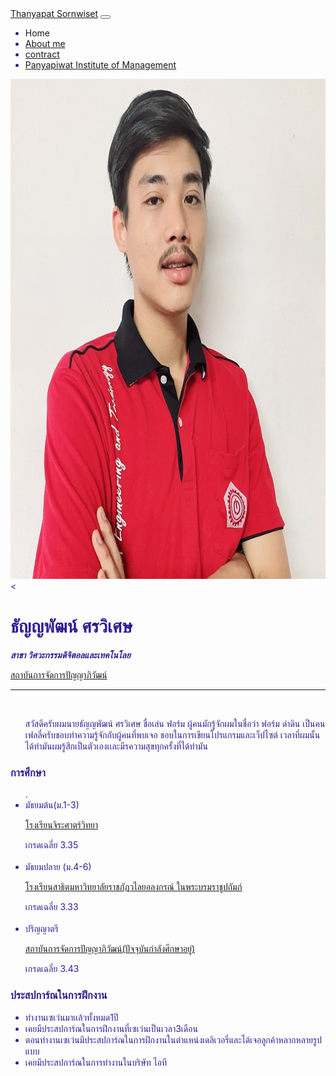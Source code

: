 <html lang="en">
<head>
  <link rel="stylesheet" href="stye.css">
  <link href="https://cdn.jsdelivr.net/npm/bootstrap@5.2.2/dist/css/bootstrap.min.css" rel="stylesheet" integrity="sha384-Zenh87qX5JnK2Jl0vWa8Ck2rdkQ2Bzep5IDxbcnCeuOxjzrPF/et3URy9Bv1WTRi" crossorigin="anonymous">
  <script src="https://cdn.jsdelivr.net/npm/bootstrap@5.2.2/dist/js/bootstrap.bundle.min.js" integrity="sha384-OERcA2EqjJCMA+/3y+gxIOqMEjwtxJY7qPCqsdltbNJuaOe923+mo//f6V8Qbsw3" crossorigin="anonymous"></script>
  <meta charset="UTF-8">
  <meta http-equiv="X-UA-Compatible" content="IE=edge">
  <meta name="viewport" content="width=, initial-scale=1.0">
  <title>Formdumdin</title>
</head>
<body style="color: #311b92;">
  <nav class="navbar navbar-expand-lg bg-light">
    <div class="container-fluid">
      <a class="navbar-brand" href="#">Thanyapat Sornwiset</a>
      <button class="navbar-toggler" type="button" data-bs-toggle="collapse" data-bs-target="#navbarNav" aria-controls="navbarNav" aria-expanded="false" aria-label="Toggle navigation">
        <span class="navbar-toggler-icon"></span>
      </button>
      <div class="collapse navbar-collapse" id="navbarNav">
        <ul class="navbar-nav">
          <li class="nav-item">
            <a class="nav-link ">Home</a>
          </li>
          <li class="nav-item">
            <a class="nav-link" href="Report.html">About me</a>
          </li>
          <li class="nav-item">
            <div class="container">
            <a class="nav-link" href="contact.html">contract</a>
            </div>
          </li>
          <li class="nav-item">
            <a class="nav-link " href="http://pim.ac.th">Panyapiwat Institute of Management</a>
          </li>
        </ul>
      </div>
    </div>
  </nav>
  <body>
<img src="311567277_1570042893443032_4847313035127982509_n.jpg" alt="Thanyapat Sornwiset picture" width="800" height="800" />
    <<h1>ธัญญพัฒน์ ศรวิเศษ</h1>
    <p><em><strong>สาขา วิศวะกรรมดิจิตอลและเทคโนโลย</strong></em></p>
  <a href="http://pim.ac.th"> <p>สถาบันการจัดการปัญญาภิวัฒน์</p></a>
    <hr>
<br>
<ul>
  สวัสดีครับผมนายธัญญพัฒน์ ศรวิเศษ ชื่อเล่น ฟอร์ม ผู้คนมักรู้จักผมในชื่อว่า ฟอร์ม ดำดิน
  เป็นคนเฟลลี่ครับชอบทำความรู้จักกับผู้คนที่พบเจอ ชอบในการเขียนโปรแกรมและเว็ปไซต์
  เวลาที่ผมนั้นได้ทำมันผมรู้สึกเป็นตัวเองเเละมีรความสุขทุกครั้งที่ได้ทำมัน
</ul>
    <h3>การศึกษา</h3>
    <ul>.
      <li>มัธยมต้น(ม.1-3)</li>
    <a href="https://sites.google.com/site/jirasartwitthaya/khxmul-rongreiyn"><p>
      โรงเรียนจิระศาตร์วิทยา</p></a>
      เกรดเฉลี่ย 3.35
      <br>
      <br>
      <li>มัธยมปลาย (ม.4-6)</li>
      <a href="https://satitvru.ac.th/"><p>โรงเรียนสาธิตมหาวิทยาลัยราชภัฏวไลยอลงกรณ์ ในพระบรมราชูปถัมภ์  </p></a>
      เกรดเฉลี่ย 3.33
      <br>
      <br>
      <li>ปริญญาตรี</li>
      <p><a href="http://pim.ac.th"> <p>สถาบันการจัดการปัญญาภิวัฒน์(ปัจจุบันกำลังศึกษาอยู่)</p></a></p>
      เกรดเฉลี่ย 3.43
  </ul>

<h3>ประสปการ์ณในการฝึกงาน</h3>
<ul>
  <li>ทำงานเซเว่นมาเเล้วทั้งหมด1ปี</li>
  <li>เคยมีประสปการ์ณในการฝึกงานที่เซเว่นเป็นเวลา3เดือน</li>
  <li>ตอนทำงานเซเว่นมีประสปการ์ณในการฝึกงานในตำแหน่งเดลิเวอรี่และได้เจอลูกค้าหลากหลายรูปแบบ</li>
  <li>เคยมีประสปการ์ณในการทำงานในบริษัท ไอที</li>
</ul>
  </body>
